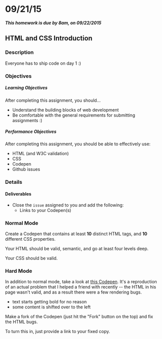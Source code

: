 # 09/21/15

___This homework is due by 8am, on 09/22/2015___

## HTML and CSS Introduction

### Description

Everyone has to ship code on day 1 :)

### Objectives

##### Learning Objectives

After completing this assignment, you should…

* Understand the building blocks of web development
* Be comfortable with the general requirements for submitting assignments :)

##### Performance Objectives

After completing this assignment, you should be able to effectively use:

* HTML (and W3C validation)
* CSS
* Codepen
* Github issues

### Details

#### Deliverables

* Close the `issue` assigned to you and add the following:
	* Links to your Codepen(s)

### Normal Mode

Create a Codepen that contains at least **10** distinct HTML tags, and **10** different CSS properties.

Your HTML should be valid, semantic, and go at least four levels deep.

Your CSS should be valid.

### Hard Mode

In addition to normal mode, take a look at [this Codepen](http://codepen.io/twhitacre/pen/QjEqyQ). It's a reproduction of an actual problem that I helped a friend with recently -- the HTML in his page wasn't valid, and as a result there were a few rendering bugs.

* text starts getting bold for no reason
* some content is shifted over to the left

Make a fork of the Codepen (just hit the "Fork" button on the top) and fix the HTML bugs.

To turn this in, just provide a link to your fixed copy.
